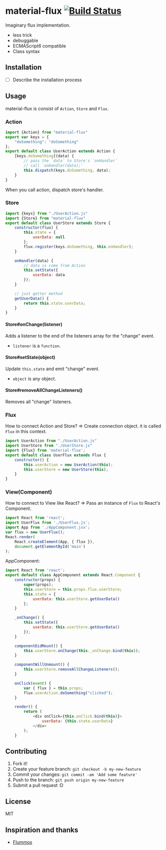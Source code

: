 # material-flux [![Build Status](https://travis-ci.org/undefined.svg?branch=master)](https://travis-ci.org/undefined)


Imaginary flux implementation.

- less trick
- debuggable
- ECMAScript6 compatible
- Class syntax

## Installation

- [ ] Describe the installation process

## Usage

material-flux is consist of `Action`, `Store` and `Flux`.

### Action

```js
import {Action} from "material-flux"
export var keys = {
    "doSomething": "doSomething"
};
export default class UserAction extends Action {
    [keys.doSomething](data) {
        // pass the `data` to Store's `onHandler`
        // call `onHandler(data);`
        this.dispatch(keys.doSomething, data);
    }
}
```

When you call action, dispatch store's handler.

### Store

```js
import {keys} from "./UserAction.js"
import {Store} from "material-flux"
export default class UserStore extends Store {
    constructor(flux) {
        this.state = {
            userData: null
        };
        flux.register(keys.doSomething, this.onHandler);
    }

    onHandler(data) {
        // data is come from Action
        this.setState({
            userData: data
        });
    }

    // just getter method
    getUserData() {
        return this.state.userData;
    }
}
```

#### Store#onChange(listener)

Adds a listener to the end of the listeners array for the "change" event. 

- `listener` is a `function`.

#### Store#setState(object)

Update `this.state` and emit "change" event.

- `object` is any object.

#### Store#removeAllChangeListeners()

Removes all "change" listeners.

### Flux

How to connect Action and Store?
=> Create connection object. it is called `Flux` in this context.

```js
import UserAction from "./UserAction.js"
import UserStore from "./UserStore.js"
import {Flux} from 'material-flux';
export default class UserFlux extends Flux {
    constructor() {
        this.userAction = new UserAction(this);
        this.userStore = new UserStore(this);
    }
}
```

### View(Component)

How to connect to View like React?
=> Pass an instance of `Flux` to React's Component.

```js
import React from 'react';
import UserFlux from './UserFlux.js';
import App from './AppComponent.jsx';
var flux = new UserFlux();
React.render(
    React.createElement(App, { flux }),
    document.getElementById('main')
);
```

AppComponent:

```js
import React from 'react';
export default class AppComponent extends React.Component {
    constructor(props) {
        super(props);
        this.userStore = this.props.flux.userStore;
        this.state = {
            userData: this.userStore.getUserData()
        };
    }

    _onChange() {
        this.setState({
            userData: this.userStore.getUserData()
        });
    }

    componentDidMount() {
        this.userStore.onChange(this._onChange.bind(this));
    }

    componentWillUnmount() {
        this.userStore.removeAllChangeListeners();
    }

    onClick(event) {
        var { flux } = this.props;
        flux.userAction.doSomething("clicked");
    }

    render() {
        return (
            <div onClick={this.onClick.bind(this)}>
                userData: {this.state.userData}
            </div>
        );
    }
```

## Contributing

1. Fork it!
2. Create your feature branch: `git checkout -b my-new-feature`
3. Commit your changes: `git commit -am 'Add some feature'`
4. Push to the branch: `git push origin my-new-feature`
5. Submit a pull request :D

## License

MIT

## Inspiration and thanks

- [Flummox](https://github.com/acdlite/flummox/tree/63e1f13f26724aa1f97da449ea61a3abcbf45360 "Flummox")
